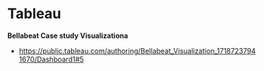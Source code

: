 # Tableau
**Bellabeat Case study Visualizationa**
* https://public.tableau.com/authoring/Bellabeat_Visualization_17187237941670/Dashboard1#5
